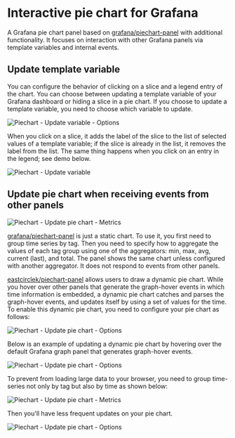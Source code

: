 # Interactive pie chart for Grafana 

A Grafana pie chart panel based on [grafana/piechart-panel](https://github.com/grafana/piechart-panel) with additional functionality. It focuses on interaction with other Grafana panels via template variables and internal events. 

## Update template variable

You can configure the behavior of clicking on a slice and a legend entry of the chart. You can choose between updating a template variable of your Grafana dashboard or hiding a slice in a pie chart. If you choose to update a template variable, you need to choose which variable to update.

![Piechart - Update variable - Options](dist/img/piechart-update-variable-options.png)

When you click on a slice, it adds the label of the slice to the list of selected values of a template variable; if the slice is already in the list, it removes the label from the list. The same thing happens when you click on an entry in the legend; see demo below.

![Piechart - Update variable](dist/img/piechart-update-variable.gif)

## Update pie chart when receiving events from other panels

![Piechart - Update pie chart - Metrics](dist/img/piechart-update-piechart-metrics.png)

[grafana/piechart-panel](https://github.com/grafana/piechart-panel) is just a static chart. To use it, you first need to group time series by tag. Then you need to specify how to aggregate the values of each tag group using one of the aggregators: min, max, avg, current (last), and total. The panel shows the same chart unless configured with another aggregator. It does not respond to events from other panels.

[eastcirclek/piechart-panel](https://github.com/eastcirclek/piechart-panel) allows users to draw a dynamic pie chart. While you hover over other panels that generate the graph-hover events in which time information is embedded, a dynamic pie chart catches and parses the graph-hover events, and updates itself by using a set of values for the time. To enable this dynamic pie chart, you need to configure your pie chart as follows:

![Piechart - Update pie chart - Options](dist/img/piechart-update-piechart-options.png)

Below is an example of updating a dynamic pie chart by hovering over the default Grafana graph panel that generates graph-hover events.

![Piechart - Update pie chart - Options](dist/img/piechart-update-piechart.gif)
 
To prevent from loading large data to your browser, you need to group time-series not only by tag but also by time as shown below:

![Piechart - Update pie chart - Metrics](dist/img/piechart-update-piechart-metrics2.png)

Then you'll have less frequent updates on your pie chart.

![Piechart - Update pie chart - Options](dist/img/piechart-update-piechart2.gif)
 